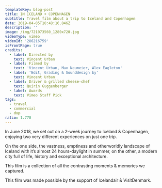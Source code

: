 ```yaml
---
templateKey: blog-post
title: IN ICELAND + COPENHAGEN
subtitle: Travel film about a trip to Iceland and Copenhagen
date: 2019-04-05T10:48:16.846Z
description: ''
image: /img/721073560_1280x720.jpg
videoType: vimeo
videoId: '286216759'
isFrontPage: true
credits:
  - label: Directed by
    text: Vincent Urban
  - label: Filmed by
    text: 'Vincent Urban, Max Neumeier, Alex Eagleton'
  - label: 'Edit, Grading & Sounddesign by'
    text: Vincent Urban
  - label: Driver & grilled cheese-chef
    text: Quirin Guggenberger
  - label: Awards
    text: Vimeo Staff Pick
tags:
  - travel
  - commercial
  - dop
ratio: 1.778
---
```

In June 2018, we set out on a 2-week journey to Iceland & Copenhagen, enjoying two very different experiences on just one trip.

On the one side, the vastness, emptiness and otherworldly landscape of Iceland with it’s almost 24 hours-daylight in summer, on the other, a modern city full of life, history and exceptional architecture.

This film is a collection of all the contrasting moments & memories we captured.

This film was made possible by the support of Icelandair & VisitDenmark.
